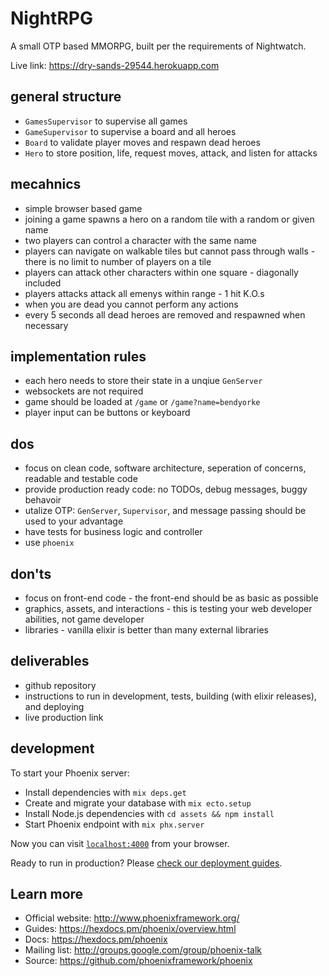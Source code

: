 # NightRPG

A small OTP based MMORPG, built per the requirements of Nightwatch.

Live link: https://dry-sands-29544.herokuapp.com

## general structure

  * `GamesSupervisor` to supervise all games
  * `GameSupervisor` to supervise a board and all heroes
  * `Board` to validate player moves and respawn dead heroes
  * `Hero` to store position, life, request moves, attack, and listen for attacks

## mecahnics

  * simple browser based game
  * joining a game spawns a hero on a random tile with a random or given name
  * two players can control a character with the same name
  * players can navigate on walkable tiles but cannot pass through walls - there is no limit to number of players on a tile
  * players can attack other characters within one square - diagonally included
  * players attacks attack all emenys within range - 1 hit K.O.s
  * when you are dead you cannot perform any actions
  * every 5 seconds all dead heroes are removed and respawned when necessary

## implementation rules

  * each hero needs to store their state in a unqiue `GenServer`
  * websockets are not required
  * game should be loaded at `/game` or `/game?name=bendyorke`
  * player input can be buttons or keyboard

## dos

  * focus on clean code, software architecture, seperation of concerns, readable and testable code
  * provide production ready code: no TODOs, debug messages, buggy behavoir
  * utalize OTP: `GenServer`, `Supervisor`, and message passing should be used to your advantage
  * have tests for business logic and controller
  * use `phoenix`

## don'ts

  * focus on front-end code - the front-end should be as basic as possible
  * graphics, assets, and interactions - this is testing your web developer abilities, not game developer
  * libraries - vanilla elixir is better than many external libraries

## deliverables

  * github repository
  * instructions to run in development, tests, building (with elixir releases), and deploying
  * live production link

## development

To start your Phoenix server:

  * Install dependencies with `mix deps.get`
  * Create and migrate your database with `mix ecto.setup`
  * Install Node.js dependencies with `cd assets && npm install`
  * Start Phoenix endpoint with `mix phx.server`

Now you can visit [`localhost:4000`](http://localhost:4000) from your browser.

Ready to run in production? Please [check our deployment guides](https://hexdocs.pm/phoenix/deployment.html).

## Learn more

  * Official website: http://www.phoenixframework.org/
  * Guides: https://hexdocs.pm/phoenix/overview.html
  * Docs: https://hexdocs.pm/phoenix
  * Mailing list: http://groups.google.com/group/phoenix-talk
  * Source: https://github.com/phoenixframework/phoenix
